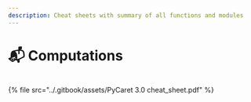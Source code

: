 ```yaml
---
description: Cheat sheets with summary of all functions and modules
---
```


# 📬 Computations

<figure><img src="../.gitbook/assets/pycaret1.png" alt=""><figcaption></figcaption></figure>

{% file src="../.gitbook/assets/PyCaret 3.0 cheat_sheet.pdf" %}
